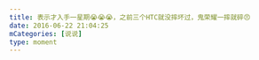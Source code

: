 ```yaml
---
title: 表示才入手一星期😭😭😭，之前三个HTC就没摔坏过，鬼荣耀一摔就碎😠
date: 2016-06-22 21:04:25
mCategories: [说说]
type: moment
---
```


<div id="pics-20160622210425"></div>

<script>
var data = [
    {"link": "2016-06-22_000000.jpeg", "type": "shuoshuo"}
];
picsRender(data, "pics-20160622210425");
</script>
